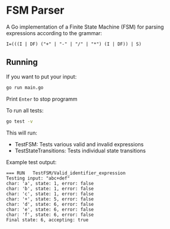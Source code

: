 # FSM Parser

A Go implementation of a Finite State Machine (FSM) for parsing expressions according to the grammar:
```
I=(((I | DF) ("+" | "-" | "/" | "*") (I | DF)) | S)
```

## Running

If you want to put your input:
```bash
go run main.go
```
Print `Enter` to stop programm

To run all tests:
```bash
go test -v
```

This will run:
- TestFSM: Tests various valid and invalid expressions
- TestStateTransitions: Tests individual state transitions

Example test output:
```
=== RUN   TestFSM/Valid_identifier_expression
Testing input: "abc+def"
char: 'a', state: 1, error: false
char: 'b', state: 1, error: false
char: 'c', state: 1, error: false
char: '+', state: 5, error: false
char: 'd', state: 6, error: false
char: 'e', state: 6, error: false
char: 'f', state: 6, error: false
Final state: 6, accepting: true
```
